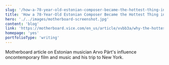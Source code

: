 ```yaml
---
slug: '/how-a-78-year-old-estonian-composer-became-the-hottest-thing-in-music'
title: 'How a 78-Year-Old Estonian Composer Became the Hottest Thing in Music'
hero: './../images/motherboard-screenshot.jpg'
content: 'blog'
link: 'https://motherboard.vice.com/en_us/article/vvbb3a/why-the-hottest-thing-in-music-is-78-year-old-estonian-composer-arvo-part'
homepage: 'yes'
portfolioType: 'writing'
---
```


Motherboard article on Estonian musician Arvo Pärt's influence oncontemporary film and music and his trip to New York.

